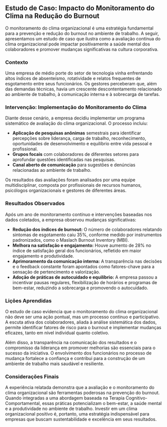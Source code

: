 
## Estudo de Caso: Impacto do Monitoramento do Clima na Redução do Burnout

O monitoramento do clima organizacional é uma estratégia fundamental para a prevenção e redução do burnout no ambiente de trabalho. A seguir, apresentamos um estudo de caso que ilustra como a avaliação contínua do clima organizacional pode impactar positivamente a saúde mental dos colaboradores e promover mudanças significativas na cultura corporativa.

### Contexto

Uma empresa de médio porte do setor de tecnologia vinha enfrentando altos índices de absenteísmo, rotatividade e relatos frequentes de esgotamento entre seus funcionários. Os gestores perceberam que, além das demandas técnicas, havia um crescente descontentamento relacionado ao ambiente de trabalho, à comunicação interna e à sobrecarga de tarefas.

### Intervenção: Implementação do Monitoramento do Clima

Diante desse cenário, a empresa decidiu implementar um programa sistemático de avaliação do clima organizacional. O processo incluiu:

- **Aplicação de pesquisas anônimas** semestrais para identificar percepções sobre liderança, carga de trabalho, reconhecimento, oportunidades de desenvolvimento e equilíbrio entre vida pessoal e profissional.
- **Grupos focais** com colaboradores de diferentes setores para aprofundar questões identificadas nas pesquisas.
- **Canal aberto de comunicação** para sugestões e denúncias relacionadas ao ambiente de trabalho.

Os resultados das avaliações foram analisados por uma equipe multidisciplinar, composta por profissionais de recursos humanos, psicólogos organizacionais e gestores de diferentes áreas.

### Resultados Observados

Após um ano de monitoramento contínuo e intervenções baseadas nos dados coletados, a empresa observou mudanças significativas:

- **Redução dos índices de burnout:** O número de colaboradores relatando sintomas de esgotamento caiu 35%, conforme medido por instrumentos padronizados, como o Maslach Burnout Inventory (MBI).
- **Melhora na satisfação e engajamento:** Houve aumento de 28% no índice de satisfação geral dos funcionários, refletido em maior engajamento e produtividade.
- **Aprimoramento da comunicação interna:** A transparência nas decisões e o feedback constante foram apontados como fatores-chave para a sensação de pertencimento e valorização.
- **Adoção de práticas de autocuidado e equilíbrio:** A empresa passou a incentivar pausas regulares, flexibilização de horários e programas de bem-estar, reduzindo a sobrecarga e promovendo o autocuidado.

### Lições Aprendidas

O estudo de caso evidencia que o monitoramento do clima organizacional não deve ser uma ação pontual, mas um processo contínuo e participativo. A escuta ativa dos colaboradores, aliada à análise sistemática dos dados, permite identificar fatores de risco para o burnout e implementar mudanças eficazes, tanto em nível individual quanto coletivo.

Além disso, a transparência na comunicação dos resultados e o compromisso da liderança em promover melhorias são essenciais para o sucesso da iniciativa. O envolvimento dos funcionários no processo de mudança fortalece a confiança e contribui para a construção de um ambiente de trabalho mais saudável e resiliente.

### Considerações Finais

A experiência relatada demonstra que a avaliação e o monitoramento do clima organizacional são ferramentas poderosas na prevenção do burnout. Quando integradas a uma abordagem baseada na Terapia Cognitivo-Comportamental, essas práticas potencializam o bem-estar, a saúde mental e a produtividade no ambiente de trabalho. Investir em um clima organizacional positivo é, portanto, uma estratégia indispensável para empresas que buscam sustentabilidade e excelência em seus resultados.
```
